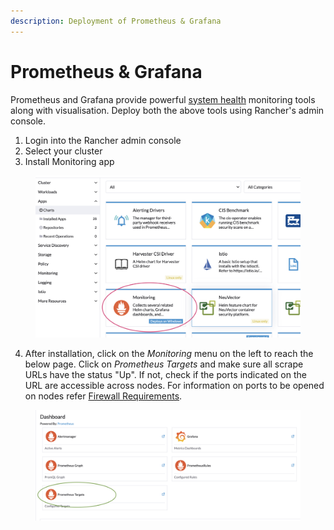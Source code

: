 ```yaml
---
description: Deployment of Prometheus & Grafana
---
```


# Prometheus & Grafana

Prometheus and Grafana provide powerful [system health](../../monitoring-and-reporting/system-health.md) monitoring tools along with visualisation.  Deploy both the above tools using Rancher's admin console.

1. Login into the Rancher admin console
2. Select your cluster
3. Install Monitoring app

<figure><img src="../../.gitbook/assets/monitoring-install.png" alt=""><figcaption></figcaption></figure>

4. After installation, click on the _Monitoring_ menu on the left to reach the below page.  Click on _Prometheus Targets_ and make sure all scrape URLs have the status "Up".  If not, check if the ports indicated on the URL are accessible across nodes. For information on ports to be opened on nodes refer [Firewall Requirements](cluster-setup/#firewall-requirements).



<figure><img src="../../.gitbook/assets/rancher-monitoring-apps.png" alt=""><figcaption></figcaption></figure>

